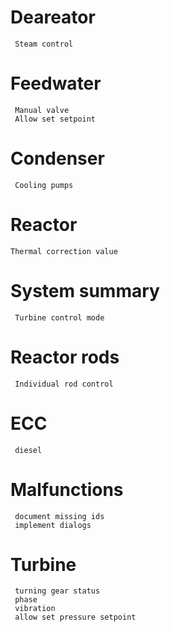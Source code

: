 # Deareator
     Steam control

# Feedwater
     Manual valve
     Allow set setpoint

# Condenser
     Cooling pumps

# Reactor
	Thermal correction value

# System summary
     Turbine control mode

# Reactor rods
     Individual rod control

# ECC
     diesel

# Malfunctions
     document missing ids
     implement dialogs

# Turbine
     turning gear status
     phase
     vibration
     allow set pressure setpoint
